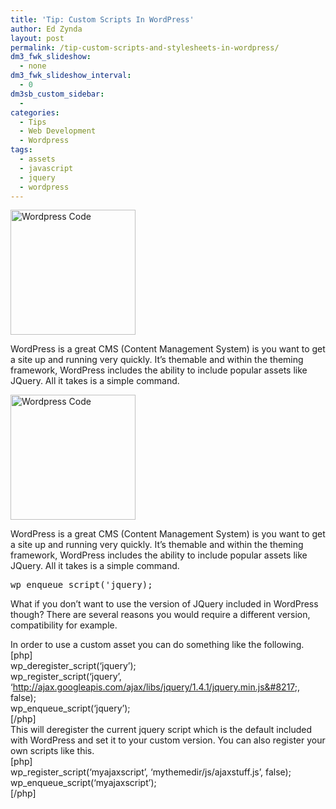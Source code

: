 ```yaml
---
title: 'Tip: Custom Scripts In WordPress'
author: Ed Zynda
layout: post
permalink: /tip-custom-scripts-and-stylesheets-in-wordpress/
dm3_fwk_slideshow:
  - none
dm3_fwk_slideshow_interval:
  - 0
dm3sb_custom_sidebar:
  - 
categories:
  - Tips
  - Web Development
  - Wordpress
tags:
  - assets
  - javascript
  - jquery
  - wordpress
---
```

[<img class="alignnone size-full wp-image-297" alt="Wordpress Code" src="http://www.edzynda.com/media/wp-code.png" width="200" height="200" />][1]

WordPress is a great CMS (Content Management System) is you want to get a site up and running very quickly. It&#8217;s themable and within the theming framework, WordPress includes the ability to include popular assets like JQuery. All it takes is a simple command.

<!--more-->

[<img class="alignnone size-full wp-image-297" alt="Wordpress Code" src="http://www.edzynda.com/media/wp-code.png" width="200" height="200" />][1]

WordPress is a great CMS (Content Management System) is you want to get a site up and running very quickly. It&#8217;s themable and within the theming framework, WordPress includes the ability to include popular assets like JQuery. All it takes is a simple command.

<pre lang="php">wp_enqueue_script('jquery);</pre>

What if you don&#8217;t want to use the version of JQuery included in WordPress though? There are several reasons you would require a different version, compatibility for example.

In order to use a custom asset you can do something like the following.  
[php]  
wp\_deregister\_script(&#8216;jquery&#8217;);  
wp\_register\_script(&#8216;jquery&#8217;, &#8216;http://ajax.googleapis.com/ajax/libs/jquery/1.4.1/jquery.min.js&#8217;, false);  
wp\_enqueue\_script(&#8216;jquery&#8217;);  
[/php]  
This will deregister the current jquery script which is the default included with WordPress and set it to your custom version. You can also register your own scripts like this.  
[php]  
wp\_register\_script(&#8216;myajaxscript&#8217;, &#8216;mythemedir/js/ajaxstuff.js&#8217;, false);  
wp\_enqueue\_script(&#8216;myajaxscript&#8217;);  
[/php]

 [1]: http://www.edzynda.com/media/wp-code.png